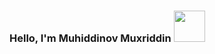  ### Hello, I'm  Muhiddinov Muxriddin <img src ="https://media3.giphy.com/media/b88QlTSTsj3bEHQyZf/giphy.gif?cid=ecf05e476u6woygwsqy7b06o78hgsn7r1z0gokarsjxvutnp&rid=giphy.gif&ct=s" width="50px" height="50px">
